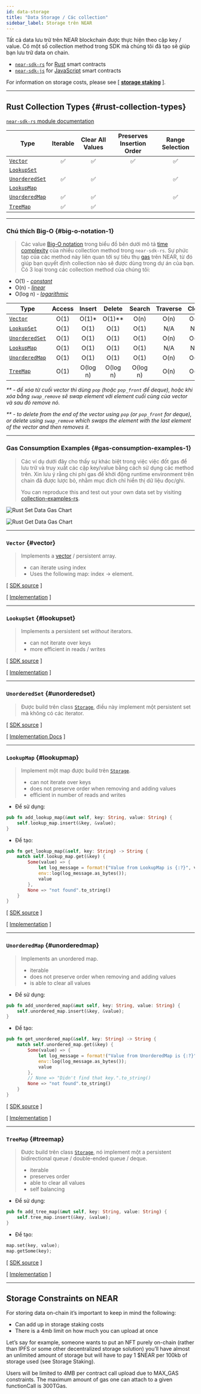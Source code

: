 ```yaml
---
id: data-storage
title: "Data Storage / Các collection"
sidebar_label: Storage trên NEAR
---
```


Tất cả data lưu trữ trên NEAR blockchain được thực hiện theo cặp key / value. Có một số collection method trong SDK mà chúng tôi đã tạo sẽ giúp bạn lưu trữ data on chain.

- [`near-sdk-rs`](https://github.com/near/near-sdk-rs) for [Rust](https://www.rust-lang.org/) smart contracts
- [`near-sdk-js`](https://github.com/near/near-sdk-js) for [JavaScript](https://www.javascript.com/) smart contracts

For information on storage costs, please see [ **[storage staking](/concepts/storage/storage-staking)** ].

---



## Rust Collection Types {#rust-collection-types}

[`near-sdk-rs` module documentation](https://docs.rs/near-sdk/latest/near_sdk/collections/)

| Type                                                          | Iterable | Clear All Values | Preserves Insertion Order | Range Selection |
| ------------------------------------------------------------- |:--------:|:----------------:|:-------------------------:|:---------------:|
| [`Vector`](/concepts/storage/data-storage#vector)             |    ✅     |        ✅         |             ✅             |        ✅        |
| [`LookupSet`](/concepts/storage/data-storage#lookupset)       |          |                  |                           |                 |
| [`UnorderedSet`](/concepts/storage/data-storage#unorderedset) |    ✅     |        ✅         |                           |        ✅        |
| [`LookupMap`](/concepts/storage/data-storage#lookupmap)       |          |                  |                           |                 |
| [`UnorderedMap`](/concepts/storage/data-storage#unorderedmap) |    ✅     |        ✅         |                           |        ✅        |
| [`TreeMap`](/concepts/storage/data-storage#treemap)           |    ✅     |        ✅         |                           |                 |

---

### Chú thích Big-O {#big-o-notation-1}

> Các value [Big-O notation](https://en.wikipedia.org/wiki/Big_O_notation) trong biểu đồ bên dưới mô tả [time complexity](https://en.wikipedia.org/wiki/Time_complexity) của nhiều collection method trong `near-sdk-rs`. Sự phức tạp của các method này liên quan tới sự tiêu thụ [gas](/concepts/basics/transactions/gas) trên NEAR, từ đó giúp bạn quyết định collection nào sẽ được dùng trong dự án của bạn. Có 3 loại trong các collection method của chúng tôi:

- O(1) - _[constant](https://en.wikipedia.org/wiki/Time_complexity#Constant_time)_
- O(n) - _[linear](https://en.wikipedia.org/wiki/Time_complexity#Linear_time)_
- O(log n) - _[logarithmic](https://en.wikipedia.org/wiki/Time_complexity#Logarithmic_time)_

| Type                                                          | Access |  Insert  |    Delete    |  Search  | Traverse | Clear |
| ------------------------------------------------------------- |:------:|:--------:|:------------:|:--------:|:--------:|:-----:|
| [`Vector`](/concepts/storage/data-storage#vector)             |  O(1)  | O(1)\* | O(1)\*\* |   O(n)   |   O(n)   | O(n)  |
| [`LookupSet`](/concepts/storage/data-storage#lookupset)       |  O(1)  |   O(1)   |     O(1)     |   O(1)   |   N/A    |  N/A  |
| [`UnorderedSet`](/concepts/storage/data-storage#unorderedset) |  O(1)  |   O(1)   |     O(1)     |   O(1)   |   O(n)   | O(n)  |
| [`LookupMap`](/concepts/storage/data-storage#lookupmap)       |  O(1)  |   O(1)   |     O(1)     |   O(1)   |   N/A    |  N/A  |
| [`UnorderedMap`](/concepts/storage/data-storage#unorderedmap) |  O(1)  |   O(1)   |     O(1)     |   O(1)   |   O(n)   | O(n)  |
| [`TreeMap`](/concepts/storage/data-storage#treemap)           |  O(1)  | O(log n) |   O(log n)   | O(log n) |   O(n)   | O(n)  |

_** - để xóa từ cuối vector thì dùng `pop` (hoặc `pop_front` để deque), hoặc khi xóa bằng `swap_remove` sẽ swap element với element cuối cùng của vector và sau đó remove nó._

_\*\* - to delete from the end of the vector using `pop` (or `pop_front` for deque), or delete using `swap_remove` which swaps the element with the last element of the vector and then removes it._

---

### Gas Consumption Examples {#gas-consumption-examples-1}

> Các ví dụ dưới đây cho thấy sự khác biệt trong việc việc đốt gas để lưu trữ và truy xuất các cặp key/value bằng cách sử dụng các method trên. Xin lưu ý rằng chi phí gas để khởi động runtime environment trên chain đã được lược bỏ, nhằm mục đích chỉ hiển thị dữ liệu đọc/ghi.
> 
> You can reproduce this and test out your own data set by visiting [collection-examples-rs](https://github.com/near-examples/collection-examples-rs).

![Rust Set Data Gas Chart](/docs/assets/rust-setData-gasBurnt.png)

![Rust Get Data Gas Chart](/docs/assets/rust-getData-gasBurnt.png)

---

### `Vector` {#vector}

> Implements a [vector](https://en.wikipedia.org/wiki/Array_data_structure) / persistent array.
> 
> - can iterate using index
> - Uses the following map: index -> element.

[ [SDK source](https://github.com/near/near-sdk-rs/blob/master/near-sdk/src/collections/vector.rs) ]

[ [Implementation](https://docs.rs/near-sdk/latest/near_sdk/collections/vector/struct.Vector.html) ]

---

### `LookupSet` {#lookupset}

> Implements a persistent set _without_ iterators.
> 
> - can not iterate over keys
> - more efficient in reads / writes

[ [SDK source](https://github.com/near/near-sdk-rs/blob/master/near-sdk/src/collections/lookup_set.rs) ]

[ [Implementation](https://docs.rs/near-sdk/latest/near_sdk/collections/struct.LookupSet.html) ]

---

### `UnorderedSet` {#unorderedset}

> Được build trên class [`Storage`](https://github.com/near/near-sdk-as/blob/master/sdk-core/assembly/storage.ts), điều này implement một persistent set mà không có các iterator.

[ [SDK source](https://github.com/near/near-sdk-rs/blob/master/near-sdk/src/collections/unordered_set.rs) ]

[ [Implementation Docs](https://docs.rs/near-sdk/latest/near_sdk/collections/struct.UnorderedSet.html) ]

---

### `LookupMap` {#lookupmap}

> Implement một map được build trên [`Storage`](https://github.com/near/near-sdk-as/blob/master/sdk-core/assembly/storage.ts).
> 
> - can not iterate over keys
> - does not preserve order when removing and adding values
> - efficient in number of reads and writes

- Để sử dụng:

```rust
pub fn add_lookup_map(&mut self, key: String, value: String) {
    self.lookup_map.insert(&key, &value);
}
```

- Để tạo:

```rust
pub fn get_lookup_map(&self, key: String) -> String {
    match self.lookup_map.get(&key) {
        Some(value) => {
            let log_message = format!("Value from LookupMap is {:?}", value.clone());
            env::log(log_message.as_bytes());
            value
        },
        None => "not found".to_string()
    }
}
```

[ [SDK source](https://github.com/near/near-sdk-rs/blob/master/near-sdk/src/collections/lookup_map.rs) ]

[ [Implementation](https://docs.rs/near-sdk/latest/near_sdk/collections/struct.LookupMap.html) ]

---

### `UnorderedMap` {#unorderedmap}

> Implements an unordered map.
> 
> - iterable
> - does not preserve order when removing and adding values
> - is able to clear all values

- Để sử dụng:

```rust
pub fn add_unordered_map(&mut self, key: String, value: String) {
    self.unordered_map.insert(&key, &value);
}
```

- Để tạo:

```rust
pub fn get_unordered_map(&self, key: String) -> String {
    match self.unordered_map.get(&key) {
        Some(value) => {
            let log_message = format!("Value from UnorderedMap is {:?}", value.clone());
            env::log(log_message.as_bytes());
            value
        },
        // None => "Didn't find that key.".to_string()
        None => "not found".to_string()
    }
}
```

[ [SDK source](https://github.com/near/near-sdk-rs/tree/master/near-sdk/src/collections/unordered_map) ]

[ [Implementation](https://docs.rs/near-sdk/latest/near_sdk/collections/unordered_map/struct.UnorderedMap.html) ]

---

### `TreeMap` {#treemap}

> Được build trên class [`Storage`](https://github.com/near/near-sdk-as/blob/master/sdk-core/assembly/storage.ts), nó implement một a persistent bidirectional queue / double-ended queue / deque.
> 
> - iterable
> - preserves order
> - able to clear all values
> - self balancing

- Để sử dụng:

```rust
pub fn add_tree_map(&mut self, key: String, value: String) {
    self.tree_map.insert(&key, &value);
}
```

- Để tạo:

```rust
map.set(key, value);
map.getSome(key);
```

[ [SDK source](https://github.com/near/near-sdk-rs/blob/master/near-sdk/src/collections/tree_map.rs) ]

[ [Implementation](https://docs.rs/near-sdk/latest/near_sdk/collections/struct.TreeMap.html) ]

---

## Storage Constraints on NEAR

For storing data on-chain it’s important to keep in mind the following:

- Can add up in storage staking costs
- There is a 4mb limit on how much you can upload at once

Let’s say for example, someone wants to put an NFT purely on-chain (rather than IPFS or some other decentralized storage solution) you’ll have almost an unlimited amount of storage but will have to pay 1 $NEAR per 100kb of storage used (see Storage Staking).

Users will be limited to 4MB per contract call upload due to MAX_GAS constraints. The maximum amount of gas one can attach to a given functionCall is 300TGas.
